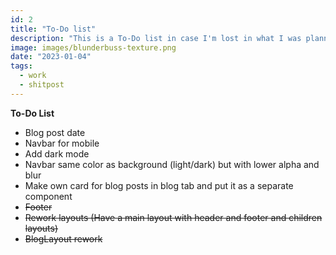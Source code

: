 ```yaml
---
id: 2
title: "To-Do list"
description: "This is a To-Do list in case I'm lost in what I was planning on doing before"
image: images/blunderbuss-texture.png
date: "2023-01-04"
tags:
  - work
  - shitpost
---
```


**To-Do List**

- Blog post date
- Navbar for mobile
- Add dark mode
- Navbar same color as background (light/dark) but with lower alpha and blur
- Make own card for blog posts in blog tab and put it as a separate component
- ~~Footer~~
- ~~Rework layouts (Have a main layout with header and footer and children layouts)~~
- ~~BlogLayout rework~~
